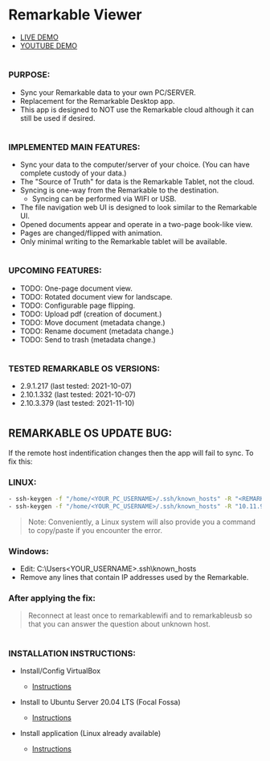 # Remarkable Viewer

- [LIVE DEMO](http://rmv.nicksen782.net/)
- [YOUTUBE DEMO](https://youtu.be/iWdyE8wdYHM)
#

### PURPOSE:
- Sync your Remarkable data to your own PC/SERVER.
- Replacement for the Remarkable Desktop app. 
- This app is designed to NOT use the Remarkable cloud although it can still be used if desired.
#


### IMPLEMENTED MAIN FEATURES:
- Sync your data to the computer/server of your choice. (You can have complete custody of your data.)
- The "Source of Truth" for data is the Remarkable Tablet, not the cloud.
- Syncing is one-way from the Remarkable to the destination.
	- Syncing can be performed via WIFI or USB.
- The file navigation web UI is designed to look similar to the Remarkable UI.
- Opened documents appear and operate in a two-page book-like view.
- Pages are changed/flipped with animation.
- Only minimal writing to the Remarkable tablet will be available.
#
### UPCOMING FEATURES:
- TODO: One-page document view.
- TODO: Rotated document view for landscape.
- TODO: Configurable page flipping.
- TODO: Upload pdf (creation of document.)
- TODO: Move document (metadata change.)
- TODO: Rename document (metadata change.)
- TODO: Send to trash (metadata change.)
#
### TESTED REMARKABLE OS VERSIONS:
- 2.9.1.217 (last tested: 2021-10-07) 
- 2.10.1.332 (last tested: 2021-10-07) 
- 2.10.3.379 (last tested: 2021-11-10) 
#

## REMARKABLE OS UPDATE BUG:
If the remote host indentification changes then the app will fail to sync.
To fix this:

### LINUX: 
```sh
- ssh-keygen -f "/home/<YOUR_PC_USERNAME>/.ssh/known_hosts" -R "<REMARKABLE_WIFI_IP>"
- ssh-keygen -f "/home/<YOUR_PC_USERNAME>/.ssh/known_hosts" -R "10.11.99.1"
```
> Note: Conveniently, a Linux system will also provide you a command to copy/paste if you encounter the error.

### Windows:
- Edit: C:\Users\<YOUR_USERNAME>\.ssh\known_hosts
- Remove any lines that contain IP addresses used by the Remarkable.

### After applying the fix:
> Reconnect at least once to remarkablewifi and to remarkableusb so that you can answer the question about unknown host. 
#

### INSTALLATION INSTRUCTIONS:
<!-- - Install/Config Docker -->
<!-- - [Instructions](docs/install_docker.md) -->

- Install/Config VirtualBox
	- [Instructions](docs/install_virtualbox.md)

- Install to Ubuntu Server 20.04 LTS (Focal Fossa)
	- [Instructions](docs/install_UbuntuServer_focal_fossa.md)

- Install application (Linux already available)
	- [Instructions](docs/install_application.md)

<!-- - Install to Ubuntu 20 LTS -->
<!-- - [Instructions](docs/install_Ubuntu_focal_fossa.md) -->
#